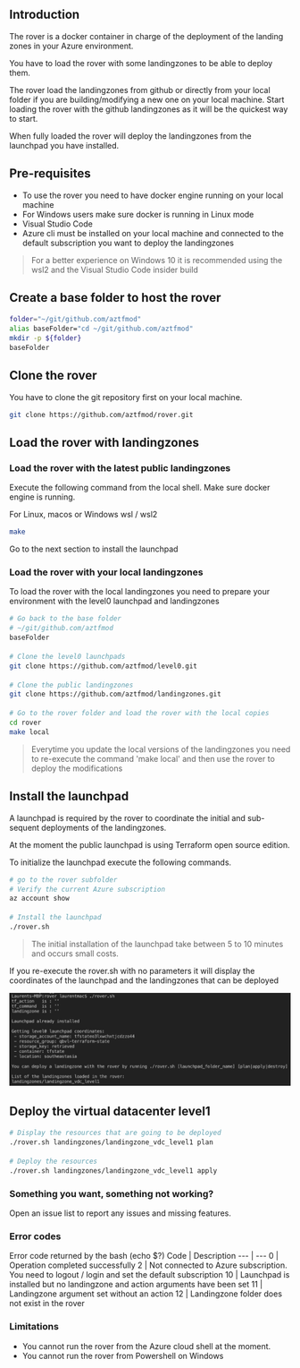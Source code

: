 ## Introduction
The rover is a docker container in charge of the deployment of the landing zones in your Azure environment.

You have to load the rover with some landingzones to be able to deploy them.

The rover load the landingzones from github or directly from your local folder if you are building/modifying a new one on your local machine. Start loading the rover with the github landingzones as it will be the quickest way to start.

When fully loaded the rover will deploy the landingzones from the launchpad you have installed. 

## Pre-requisites
* To use the rover you need to have docker engine running on your local machine
* For Windows users make sure docker is running in Linux mode
* Visual Studio Code
* Azure cli must be installed on your local machine and connected to the default subscription you want to deploy the landingzones

> For a better experience on Windows 10 it is recommended using the wsl2 and the Visual Studio Code insider build

## Create a base folder to host the rover

```bash
folder="~/git/github.com/aztfmod"
alias baseFolder="cd ~/git/github.com/aztfmod"
mkdir -p ${folder}
baseFolder
```

## Clone the rover

You have to clone the git repository first on your local machine.

```bash
git clone https://github.com/aztfmod/rover.git
```

## Load the rover with landingzones

### Load the rover with the latest public landingzones

Execute the following command from the local shell. Make sure docker engine is running.

For Linux, macos or Windows wsl / wsl2
```bash
make
```
Go to the next section to install the launchpad

### Load the rover with your local landingzones

To load the rover with the local landingzones you need to prepare your environment with the level0 launchpad and landingzones 
```bash
# Go back to the base folder
# ~/git/github.com/aztfmod
baseFolder

# Clone the level0 launchpads
git clone https://github.com/aztfmod/level0.git

# Clone the public landingzones
git clone https://github.com/aztfmod/landingzones.git

# Go to the rover folder and load the rover with the local copies
cd rover
make local
```

> Everytime you update the local versions of the landingzones you need to re-execute the command 'make local' and then use the rover to deploy the modifications

## Install the launchpad
A launchpad is required by the rover to coordinate the initial and sub-sequent deployments of the landingzones.

At the moment the public launchpad is using Terraform open source edition.

To initialize the launchpad execute the following commands.

```bash
# go to the rover subfolder
# Verify the current Azure subscription
az account show

# Install the launchpad
./rover.sh
```
> The initial installation of the launchpad take between 5 to 10 minutes and occurs small costs.

If you re-execute the rover.sh with no parameters it will display the coordinates of the launchpad and the landingzones that can be deployed

![install_launchpad](/images/install_launchpad.png)

## Deploy the virtual datacenter level1
```bash
# Display the resources that are going to be deployed
./rover.sh landingzones/landingzone_vdc_level1 plan

# Deploy the resources
./rover.sh landingzones/landingzone_vdc_level1 apply

```

### Something you want, something not working?
Open an issue list to report any issues and missing features.

### Error codes
Error code returned by the bash (echo $?)
Code | Description 
--- | ---
 0 | Operation completed successfully 
2 | Not connected to Azure subscription. You need to logout / login and set the default subscription
10 | Launchpad is installed but no landingzone and action arguments have been set
11 | Landingzone argument set without an action
12 | Landingzone folder does not exist in the rover

### Limitations

* You cannot run the rover from the Azure cloud shell at the moment.
* You cannot run the rover from Powershell on Windows